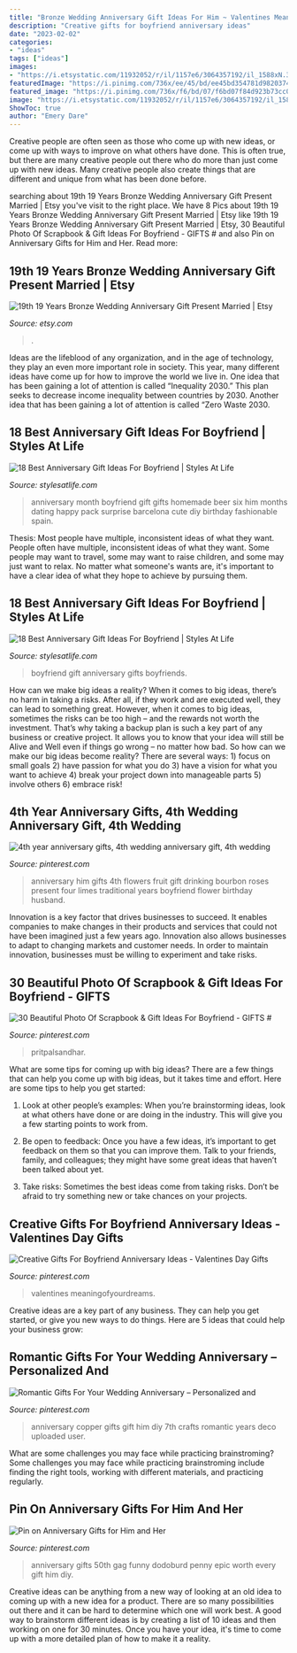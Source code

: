 ```yaml
---
title: "Bronze Wedding Anniversary Gift Ideas For Him ~ Valentines Meaningofyourdreams"
description: "Creative gifts for boyfriend anniversary ideas"
date: "2023-02-02"
categories:
- "ideas"
tags: ["ideas"]
images:
- "https://i.etsystatic.com/11932052/r/il/1157e6/3064357192/il_1588xN.3064357192_h6b4.jpg"
featuredImage: "https://i.pinimg.com/736x/ee/45/bd/ee45bd354781d98203745272b69d32ba.jpg"
featured_image: "https://i.pinimg.com/736x/f6/bd/07/f6bd07f84d923b73cc07d23f1d915443--gifts-for-my-boyfriend-watch-gift-ideas-boyfriend.jpg"
image: "https://i.etsystatic.com/11932052/r/il/1157e6/3064357192/il_1588xN.3064357192_h6b4.jpg"
ShowToc: true
author: "Emery Dare"
---
```



Creative people are often seen as those who come up with new ideas, or come up with ways to improve on what others have done. This is often true, but there are many creative people out there who do more than just come up with new ideas. Many creative people also create things that are different and unique from what has been done before.

	

		
searching about 19th 19 Years Bronze Wedding Anniversary Gift Present Married | Etsy you've visit to the right place. We have 8 Pics about 19th 19 Years Bronze Wedding Anniversary Gift Present Married | Etsy like 19th 19 Years Bronze Wedding Anniversary Gift Present Married | Etsy, 30 Beautiful Photo Of Scrapbook &amp; Gift Ideas For Boyfriend - GIFTS # and also Pin on Anniversary Gifts for Him and Her. Read more:
		
    
## 19th 19 Years Bronze Wedding Anniversary Gift Present Married | Etsy

<img loading=lazy src="https://i.etsystatic.com/11932052/r/il/1157e6/3064357192/il_1588xN.3064357192_h6b4.jpg" onerror="this.onerror=null;this.src='https://tse3.mm.bing.net/th?id=OIP._auFGkjJfw0CkWgWuUEuJgHaHa&amp;pid=15.1';" alt="19th 19 Years Bronze Wedding Anniversary Gift Present Married | Etsy">

_Source: etsy.com_

>. 

	

Ideas are the lifeblood of any organization, and in the age of technology, they play an even more important role in society. This year, many different ideas have come up for how to improve the world we live in. One idea that has been gaining a lot of attention is called “Inequality 2030.” This plan seeks to decrease income inequality between countries by 2030. Another idea that has been gaining a lot of attention is called “Zero Waste 2030.

    
## 18 Best Anniversary Gift Ideas For Boyfriend | Styles At Life

<img loading=lazy src="https://i.pinimg.com/736x/c8/62/62/c86262c313c4274adf2746fa0ee7e0a5--boyfriend--months-gift-six-month-anniversary-boyfriend.jpg" onerror="this.onerror=null;this.src='https://tse1.mm.bing.net/th?id=OIP.N3Mxk5QVI0oYjRucVBneYgHaJ3&amp;pid=15.1';" alt="18 Best Anniversary Gift Ideas For Boyfriend | Styles At Life">

_Source: stylesatlife.com_

>anniversary month boyfriend gift gifts homemade beer six him months dating happy pack surprise barcelona cute diy birthday fashionable spain. 

	

Thesis: Most people have multiple, inconsistent ideas of what they want.
People often have multiple, inconsistent ideas of what they want. Some people may want to travel, some may want to raise children, and some may just want to relax. No matter what someone's wants are, it's important to have a clear idea of what they hope to achieve by pursuing them.

    
## 18 Best Anniversary Gift Ideas For Boyfriend | Styles At Life

<img loading=lazy src="https://i.pinimg.com/736x/f6/bd/07/f6bd07f84d923b73cc07d23f1d915443--gifts-for-my-boyfriend-watch-gift-ideas-boyfriend.jpg" onerror="this.onerror=null;this.src='https://tse4.mm.bing.net/th?id=OIP.OuUuOs0PI0LUGdpyDzn8igHaJ3&amp;pid=15.1';" alt="18 Best Anniversary Gift Ideas For Boyfriend | Styles At Life">

_Source: stylesatlife.com_

>boyfriend gift anniversary gifts boyfriends. 

	

How can we make big ideas a reality?
When it comes to big ideas, there’s no harm in taking a risks. After all, if they work and are executed well, they can lead to something great. However, when it comes to big ideas, sometimes the risks can be too high – and the rewards not worth the investment. That’s why taking a backup plan is such a key part of any business or creative project. It allows you to know that your idea will still be Alive and Well even if things go wrong – no matter how bad. So how can we make our big ideas become reality?
There are several ways: 1) focus on small goals 2) have passion for what you do 3) have a vision for what you want to achieve 4) break your project down into manageable parts 5) involve others 6) embrace risk!

    
## 4th Year Anniversary Gifts, 4th Wedding Anniversary Gift, 4th Wedding

<img loading=lazy src="https://i.pinimg.com/originals/39/e3/08/39e3087ac32ecc2a5631488340548d31.jpg" onerror="this.onerror=null;this.src='https://tse1.mm.bing.net/th?id=OIP.gI9YEJynbg0m3rMTom8VUQHaJ3&amp;pid=15.1';" alt="4th year anniversary gifts, 4th wedding anniversary gift, 4th wedding">

_Source: pinterest.com_

>anniversary him gifts 4th flowers fruit gift drinking bourbon roses present four limes traditional years boyfriend flower birthday husband. 

	

Innovation is a key factor that drives businesses to succeed. It enables companies to make changes in their products and services that could not have been imagined just a few years ago. Innovation also allows businesses to adapt to changing markets and customer needs. In order to maintain innovation, businesses must be willing to experiment and take risks.

    
## 30 Beautiful Photo Of Scrapbook &amp; Gift Ideas For Boyfriend - GIFTS #

<img loading=lazy src="https://i.pinimg.com/736x/a4/93/a3/a493a3f8d9675065a35f372a6668b05e.jpg" onerror="this.onerror=null;this.src='https://tse3.mm.bing.net/th?id=OIP.n47c7vWupobfP6pqHP_7iwHaQJ&amp;pid=15.1';" alt="30 Beautiful Photo Of Scrapbook &amp; Gift Ideas For Boyfriend - GIFTS #">

_Source: pinterest.com_

>pritpalsandhar. 

	

What are some tips for coming up with big ideas?
There are a few things that can help you come up with big ideas, but it takes time and effort. Here are some tips to help you get started:
1. Look at other people’s examples: When you’re brainstorming ideas, look at what others have done or are doing in the industry. This will give you a few starting points to work from.

2. Be open to feedback: Once you have a few ideas, it’s important to get feedback on them so that you can improve them. Talk to your friends, family, and colleagues; they might have some great ideas that haven’t been talked about yet.

3. Take risks: Sometimes the best ideas come from taking risks. Don’t be afraid to try something new or take chances on your projects.

    
## Creative Gifts For Boyfriend Anniversary Ideas - Valentines Day Gifts

<img loading=lazy src="https://i.pinimg.com/736x/ee/45/bd/ee45bd354781d98203745272b69d32ba.jpg" onerror="this.onerror=null;this.src='https://tse4.mm.bing.net/th?id=OIP.x91M8xgRx9Zf0DpeEXR6JgHaQJ&amp;pid=15.1';" alt="Creative Gifts For Boyfriend Anniversary Ideas - Valentines Day Gifts">

_Source: pinterest.com_

>valentines meaningofyourdreams. 

	

Creative ideas are a key part of any business. They can help you get started, or give you new ways to do things. Here are 5 ideas that could help your business grow:

    
## Romantic Gifts For Your Wedding Anniversary – Personalized And

<img loading=lazy src="https://i.pinimg.com/736x/ed/08/7c/ed087cdaa7e4c1cfa3ad9c0ae5983bfe.jpg" onerror="this.onerror=null;this.src='https://tse4.mm.bing.net/th?id=OIP.zCm9D7Xmb862D84rzatgVAHaNK&amp;pid=15.1';" alt="Romantic Gifts For Your Wedding Anniversary – Personalized and">

_Source: pinterest.com_

>anniversary copper gifts gift him diy 7th crafts romantic years deco uploaded user. 

	

What are some challenges you may face while practicing brainstroming?
Some challenges you may face while practicing brainstroming include finding the right tools, working with different materials, and practicing regularly.

    
## Pin On Anniversary Gifts For Him And Her

<img loading=lazy src="https://i.pinimg.com/736x/e3/28/08/e328088cad58f8e131122158914008d0.jpg" onerror="this.onerror=null;this.src='https://tse2.mm.bing.net/th?id=OIP.4hg3hgWmFiQGX6aqdwUhxgHaOV&amp;pid=15.1';" alt="Pin on Anniversary Gifts for Him and Her">

_Source: pinterest.com_

>anniversary gifts 50th gag funny dodoburd penny epic worth every gift him diy. 

	

Creative ideas can be anything from a new way of looking at an old idea to coming up with a new idea for a product. There are so many possibilities out there and it can be hard to determine which one will work best. A good way to brainstorm different ideas is by creating a list of 10 ideas and then working on one for 30 minutes. Once you have your idea, it's time to come up with a more detailed plan of how to make it a reality.


